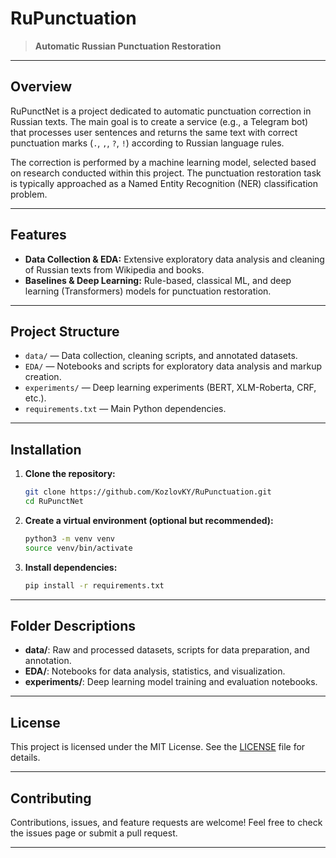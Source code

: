 # RuPunctuation

> **Automatic Russian Punctuation Restoration**

---

## Overview
RuPunctNet is a project dedicated to automatic punctuation correction in Russian texts. The main goal is to create a service (e.g., a Telegram bot) that processes user sentences and returns the same text with correct punctuation marks (`.`, `,`, `?`, `!`) according to Russian language rules.

The correction is performed by a machine learning model, selected based on research conducted within this project. The punctuation restoration task is typically approached as a Named Entity Recognition (NER) classification problem.

---

## Features
- **Data Collection & EDA:** Extensive exploratory data analysis and cleaning of Russian texts from Wikipedia and books.
- **Baselines & Deep Learning:** Rule-based, classical ML, and deep learning (Transformers) models for punctuation restoration.
---

## Project Structure
- `data/` — Data collection, cleaning scripts, and annotated datasets.
- `EDA/` — Notebooks and scripts for exploratory data analysis and markup creation.
- `experiments/` — Deep learning experiments (BERT, XLM-Roberta, CRF, etc.).
- `requirements.txt` — Main Python dependencies.

---

## Installation

1. **Clone the repository:**
   ```bash
   git clone https://github.com/KozlovKY/RuPunctuation.git
   cd RuPunctNet
   ```
2. **Create a virtual environment (optional but recommended):**
   ```bash
   python3 -m venv venv
   source venv/bin/activate
   ```
3. **Install dependencies:**
   ```bash
   pip install -r requirements.txt
   ```

---

## Folder Descriptions
- **data/**: Raw and processed datasets, scripts for data preparation, and annotation.
- **EDA/**: Notebooks for data analysis, statistics, and visualization.
- **experiments/**: Deep learning model training and evaluation notebooks.

---

## License
This project is licensed under the MIT License. See the [LICENSE](LICENSE) file for details.

---

## Contributing
Contributions, issues, and feature requests are welcome! Feel free to check the issues page or submit a pull request.

---
